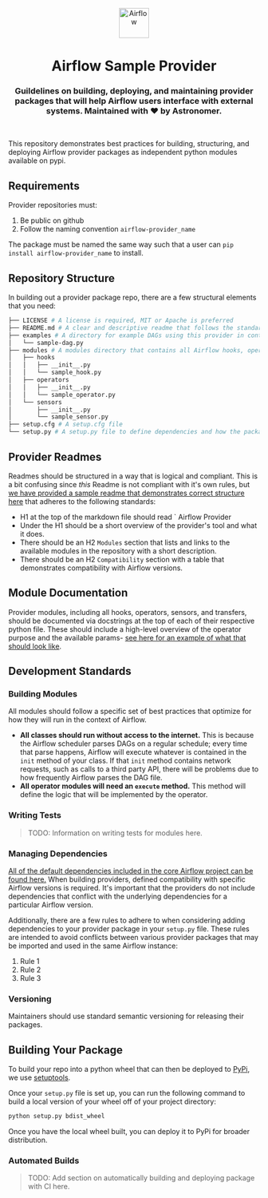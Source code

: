 <p align="center">
  <a href="https://www.airflow.apache.org">
    <img alt="Airflow" src="https://cwiki.apache.org/confluence/download/attachments/145723561/airflow_transparent.png?api=v2" width="60" />
  </a>
</p>
<h1 align="center">
  Airflow Sample Provider
</h1>
  <h3 align="center">
  Guildelines on building, deploying, and maintaining provider packages that will help Airflow users interface with external systems. Maintained with ❤️ by Astronomer.
</h3>

<br/>

This repository demonstrates best practices for building, structuring, and deploying Airflow provider packages as independent python modules available on pypi.

## Requirements

Provider repositories must:

1. Be public on github 
1. Follow the naming convention `airflow-provider_name`

The package must be named the same way such that a user can `pip install airflow-provider_name` to install.

## Repository Structure

In building out a provider package repo, there are a few structural elements that you need:

```bash
├── LICENSE # A license is required, MIT or Apache is preferred
├── README.md # A clear and descriptive readme that follows the standards defined below
├── examples # A directory for example DAGs using this provider in context
│   └── sample-dag.py
├── modules # A modules directory that contains all Airflow hooks, operators, sensors, transfers, etc.
│   ├── hooks
│   │   ├── __init__.py
│   │   └── sample_hook.py
│   ├── operators
│   │   ├── __init__.py
│   │   └── sample_operator.py
│   └── sensors
│       ├── __init__.py
│       └── sample_sensor.py
├── setup.cfg # A setup.cfg file
└── setup.py # A setup.py file to define dependencies and how the package is built and shipped
```

## Provider Readmes

Readmes should be structured in a way that is logical and compliant. This is a bit confusing since _this_ Readme is not compliant with it's own rules, but [we have provided a sample readme that demonstrates correct structure here](./SAMPLE_README.md) that adheres to the following standards:

- H1 at the top of the markdown file should read `<Provider Name> Airflow Provider
- Under the H1 should be a short overview of the provider's tool and what it does.
- There should be an H2 `Modules` section that lists and links to the available modules in the repository with a short description.
- There should be an H2 `Compatibility` section with a table that demonstrates compatibility with Airflow versions.

## Module Documentation

Provider modules, including all hooks, operators, sensors, and transfers, should be documented via docstrings at the top of each of their respective python file. These should include a high-level overview of the operator purpose and the available params- [see here for an example of what that should look like](https://github.com/astronomer/airflow-sample_provider/blob/main/modules/operators/sample_operator.py#L11).

## Development Standards

### Building Modules

All modules should follow a specific set of best practices that optimize for how they will run in the context of Airflow.
- **All classes should run without access to the internet.** This is because the Airflow scheduler parses DAGs on a regular schedule; every time that parse happens, Airflow will execute whatever is contained in the `init` method of your class. If that `init` method contains network requests, such as calls to a third party API, there will be problems due to how frequently Airflow parses the DAG file.
- **All operator modules will need an `execute` method.** This method will define the logic that will be implemented by the operator.

### Writing Tests

> TODO: Information on writing tests for modules here.

### Managing Dependencies

[All of the default dependencies included in the core Airflow project can be found here.](https://github.com/apache/airflow/blob/master/setup.py#L705) When building providers, defined compatibility with specific Airflow versions is required. It's important that the providers do not include dependencies that conflict with the underlying dependencies for a particular Airflow version.

Additionally, there are a few rules to adhere to when considering adding dependencies to your provider package in your `setup.py` file. These rules are intended to avoid conflicts between various provider packages that may be imported and used in the same Airflow instance:

1. Rule 1
2. Rule 2
3. Rule 3

### Versioning

Maintainers should use standard semantic versioning for releasing their packages.

## Building Your Package

To build your repo into a python wheel that can then be deployed to [PyPi](https://pypi.org), we use [setuptools](https://pypi.org/project/setuptools/).

Once your `setup.py` file is set up, you can run the following command to build a local version of your wheel off of your project directory:

```bash
python setup.py bdist_wheel
```

Once you have the local wheel built, you can deploy it to PyPi for broader distribution.

### Automated Builds

> TODO: Add section on automatically building and deploying package with CI here.

